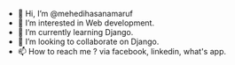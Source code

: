 - 👋 Hi, I’m @mehedihasanamaruf
- 👀 I’m interested in Web development.
- 🌱 I’m currently learning Django.
- 💞️ I’m looking to collaborate on Django.
- 📫 How to reach me ? 
via facebook, linkedin, what's app.

<!---
mehedihasanamaruf/mehedihasanamaruf is a ✨ special ✨ repository because its `README.md` (this file) appears on your GitHub profile.
You can click the Preview link to take a look at your changes.
--->

